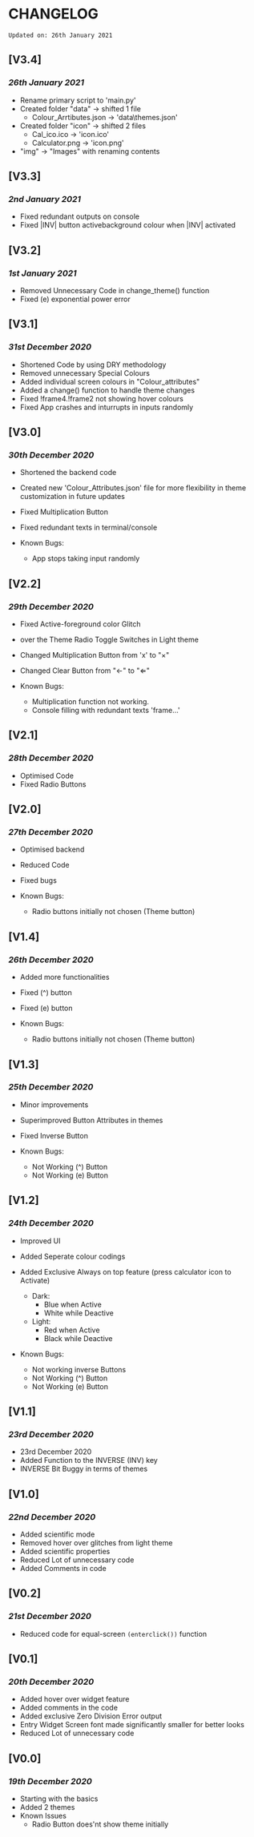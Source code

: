 # CHANGELOG

    Updated on: 26th January 2021

## [V3.4]

### _26th January 2021_

- Rename primary script to 'main.py'
- Created folder "data" -> shifted 1 file
  - Colour_Arrtibutes.json -> 'data\themes.json'
- Created folder "icon" -> shifted 2 files
  - Cal_ico.ico     -> 'icon.ico'
  - Calculator.png  -> 'icon.png'
- "img" -> "Images" with renaming contents

## [V3.3]

### _2nd January 2021_

- Fixed redundant outputs on console
- Fixed |INV| button activebackground
   colour when |INV| activated

## [V3.2]

### _1st January 2021_

- Removed Unnecessary Code in change_theme() function
- Fixed (e) exponential power error

## [V3.1]

### _31st December 2020_

- Shortened Code by using DRY methodology
- Removed unnecessary Special Colours
- Added individual screen colours in "Colour_attributes"
- Added a change() function to handle theme changes
- Fixed !frame4.!frame2 not showing hover colours
- Fixed App crashes and inturrupts in inputs randomly

## [V3.0]

### _30th December 2020_

- Shortened the backend code
- Created new 'Colour_Attributes.json' file for more
   flexibility in theme customization in future updates
- Fixed Multiplication Button
- Fixed redundant texts in terminal/console

- Known Bugs:
  - App stops taking input randomly


## [V2.2]

### _29th December 2020_

- Fixed Active-foreground color Glitch
- over the Theme Radio Toggle Switches in Light theme
- Changed Multiplication Button from 'x' to "×"
- Changed Clear Button from "<-" to "⇐"

- Known Bugs:
  - Multiplication function not working.
  - Console filling with redundant texts 'frame...'

## [V2.1]

### _28th December 2020_

- Optimised Code
- Fixed Radio Buttons

## [V2.0]

### _27th December 2020_

- Optimised backend
- Reduced Code
- Fixed bugs

- Known Bugs:
  - Radio buttons initially not chosen (Theme button)

## [V1.4]

### _26th December 2020_

- Added more functionalities
- Fixed (^) button
- Fixed (e) button

- Known Bugs:
  - Radio buttons initially not chosen (Theme button)

## [V1.3]

### _25th December 2020_

- Minor improvements
- Superimproved Button Attributes in themes
- Fixed Inverse Button

- Known Bugs:
  - Not Working (^) Button
  - Not Working (e) Button

## [V1.2]

### _24th December 2020_

- Improved UI
- Added Seperate colour codings
- Added Exclusive Always on top feature
  (press calculator icon to Activate)

  - Dark:
    - Blue when Active
    - White while Deactive
  - Light:
    - Red when Active
    - Black while Deactive

- Known Bugs:
  - Not working inverse Buttons
  - Not Working (^) Button
  - Not Working (e) Button

## [V1.1]

### _23rd December 2020_

- 23rd December 2020
- Added Function to the INVERSE (INV) key
- INVERSE Bit Buggy in terms of themes

## [V1.0]

### _22nd December 2020_

- Added scientific mode
- Removed hover over glitches from light theme
- Added scientific properties
- Reduced Lot of unnecessary code
- Added Comments in code

## [V0.2]

### _21st December 2020_

- Reduced code for equal-screen `(enterclick())` function

## [V0.1]

### _20th December 2020_

- Added hover over widget feature
- Added comments in the code
- Added exclusive Zero Division Error output
- Entry Widget Screen font made significantly smaller for better looks
- Reduced Lot of unnecessary code

## [V0.0]

### _19th December 2020_

- Starting with the basics
- Added 2 themes
- Known Issues
  - Radio Button does'nt show theme initially
